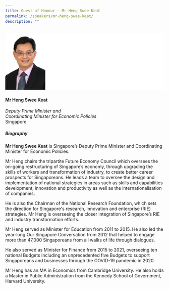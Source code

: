 ```yaml
---
title: Guest of Honour – Mr Heng Swee Keat
permalink: /speakers/mr-heng-swee-keat/
description: ""
---
```

![](/images/2023%20Speakers/mr%20heng%20swee%20keat.png)

#### **Mr Heng Swee Keat**

*Deputy Prime Minister and <br>Coordinating Minister for Economic Policies*
<br>Singapore

##### **Biography**
**Mr Heng Swee Keat** is Singapore’s Deputy Prime Minister and Coordinating Minister for Economic Policies. 

Mr Heng chairs the tripartite Future Economy Council which oversees the on-going restructuring of Singapore’s economy, through upgrading the skills of workers and transformation of industry, to create better career prospects for Singaporeans. He leads a team to oversee the design and implementation of national strategies in areas such as skills and capabilities development, innovation and productivity as well as the internationalisation of companies. 

He is also the Chairman of the National Research Foundation, which sets the direction for Singapore's research, innovation and enterprise (RIE) strategies. Mr Heng is overseeing the closer integration of Singapore’s RIE and industry transformation efforts. 

Mr Heng served as Minister for Education from 2011 to 2015. He also led the year-long Our Singapore Conversation from 2012 that helped to engage more than 47,000 Singaporeans from all walks of life through dialogues. 

He also served as Minister for Finance from 2015 to 2021, overseeing ten national Budgets including an unprecedented five Budgets to support Singaporeans and businesses through the COVID-19 pandemic in 2020. 

Mr Heng has an MA in Economics from Cambridge University. He also holds a Master in Public Administration from the Kennedy School of Government, Harvard University.